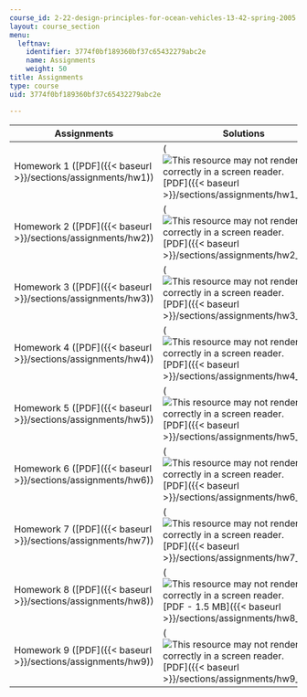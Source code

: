 ```yaml
---
course_id: 2-22-design-principles-for-ocean-vehicles-13-42-spring-2005
layout: course_section
menu:
  leftnav:
    identifier: 3774f0bf189360bf37c65432279abc2e
    name: Assignments
    weight: 50
title: Assignments
type: course
uid: 3774f0bf189360bf37c65432279abc2e

---
```


| Assignments | Solutions |
| --- | --- |
| Homework 1 ([PDF]({{< baseurl >}}/sections/assignments/hw1)) | (![This resource may not render correctly in a screen reader.](/images/inacessible.gif)[PDF]({{< baseurl >}}/sections/assignments/hw1_soln)) |
| Homework 2 ([PDF]({{< baseurl >}}/sections/assignments/hw2)) | (![This resource may not render correctly in a screen reader.](/images/inacessible.gif)[PDF]({{< baseurl >}}/sections/assignments/hw2_soln)) |
| Homework 3 ([PDF]({{< baseurl >}}/sections/assignments/hw3)) | (![This resource may not render correctly in a screen reader.](/images/inacessible.gif)[PDF]({{< baseurl >}}/sections/assignments/hw3_soln)) |
| Homework 4 ([PDF]({{< baseurl >}}/sections/assignments/hw4)) | (![This resource may not render correctly in a screen reader.](/images/inacessible.gif)[PDF]({{< baseurl >}}/sections/assignments/hw4_soln)) |
| Homework 5 ([PDF]({{< baseurl >}}/sections/assignments/hw5)) | (![This resource may not render correctly in a screen reader.](/images/inacessible.gif)[PDF]({{< baseurl >}}/sections/assignments/hw5_soln)) |
| Homework 6 ([PDF]({{< baseurl >}}/sections/assignments/hw6)) | (![This resource may not render correctly in a screen reader.](/images/inacessible.gif)[PDF]({{< baseurl >}}/sections/assignments/hw6_soln)) |
| Homework 7 ([PDF]({{< baseurl >}}/sections/assignments/hw7)) | (![This resource may not render correctly in a screen reader.](/images/inacessible.gif)[PDF]({{< baseurl >}}/sections/assignments/hw7_soln)) |
| Homework 8 ([PDF]({{< baseurl >}}/sections/assignments/hw8)) | (![This resource may not render correctly in a screen reader.](/images/inacessible.gif)[PDF - 1.5 MB]({{< baseurl >}}/sections/assignments/hw8_soln)) |
| Homework 9 ([PDF]({{< baseurl >}}/sections/assignments/hw9)) | (![This resource may not render correctly in a screen reader.](/images/inacessible.gif)[PDF]({{< baseurl >}}/sections/assignments/hw9_soln))